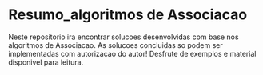 # Resumo_algoritmos de Associacao
Neste repositorio ira encontrar solucoes desenvolvidas com base nos algoritmos de Associacao. As solucoes concluidas so podem ser implementadas com autorizacao do autor! Desfrute de exemplos e material disponivel para leitura.
